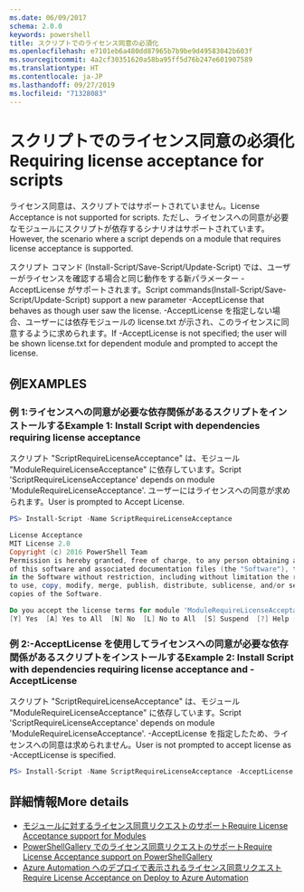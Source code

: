 ```yaml
---
ms.date: 06/09/2017
schema: 2.0.0
keywords: powershell
title: スクリプトでのライセンス同意の必須化
ms.openlocfilehash: e7101eb6a480dd87965b7b9be9d49583042b603f
ms.sourcegitcommit: 4a2cf30351620a58ba95ff5d76b247e601907589
ms.translationtype: HT
ms.contentlocale: ja-JP
ms.lasthandoff: 09/27/2019
ms.locfileid: "71328083"
---
```

# <a name="requiring-license-acceptance-for-scripts"></a><span data-ttu-id="f8d58-103">スクリプトでのライセンス同意の必須化</span><span class="sxs-lookup"><span data-stu-id="f8d58-103">Requiring license acceptance for scripts</span></span>

<span data-ttu-id="f8d58-104">ライセンス同意は、スクリプトではサポートされていません。</span><span class="sxs-lookup"><span data-stu-id="f8d58-104">License Acceptance is not supported for scripts.</span></span> <span data-ttu-id="f8d58-105">ただし、ライセンスへの同意が必要なモジュールにスクリプトが依存するシナリオはサポートされています。</span><span class="sxs-lookup"><span data-stu-id="f8d58-105">However, the scenario where a script depends on a module that requires license acceptance is supported.</span></span>

<span data-ttu-id="f8d58-106">スクリプト コマンド (Install-Script/Save-Script/Update-Script) では、ユーザーがライセンスを確認する場合と同じ動作をする新パラメーター -AcceptLicense がサポートされます。</span><span class="sxs-lookup"><span data-stu-id="f8d58-106">Script commands(Install-Script/Save-Script/Update-Script) support a new parameter -AcceptLicense that behaves as though user saw the license.</span></span> <span data-ttu-id="f8d58-107">-AcceptLicense を指定しない場合、ユーザーには依存モジュールの license.txt が示され、このライセンスに同意するように求められます。</span><span class="sxs-lookup"><span data-stu-id="f8d58-107">If -AcceptLicense is not specified; the user will be shown license.txt for dependent module and prompted to accept the license.</span></span>

## <a name="examples"></a><span data-ttu-id="f8d58-108">例</span><span class="sxs-lookup"><span data-stu-id="f8d58-108">EXAMPLES</span></span>

### <a name="example-1-install-script-with-dependencies-requiring-license-acceptance"></a><span data-ttu-id="f8d58-109">例 1:ライセンスへの同意が必要な依存関係があるスクリプトをインストールする</span><span class="sxs-lookup"><span data-stu-id="f8d58-109">Example 1: Install Script with dependencies requiring license acceptance</span></span>

<span data-ttu-id="f8d58-110">スクリプト "ScriptRequireLicenseAcceptance" は、モジュール "ModuleRequireLicenseAcceptance" に依存しています。</span><span class="sxs-lookup"><span data-stu-id="f8d58-110">Script 'ScriptRequireLicenseAcceptance' depends on module 'ModuleRequireLicenseAcceptance'.</span></span> <span data-ttu-id="f8d58-111">ユーザーにはライセンスへの同意が求められます。</span><span class="sxs-lookup"><span data-stu-id="f8d58-111">User is prompted to Accept License.</span></span>

```PowerShell
PS> Install-Script -Name ScriptRequireLicenseAcceptance

License Acceptance
MIT License 2.0
Copyright (c) 2016 PowerShell Team
Permission is hereby granted, free of charge, to any person obtaining a copy
of this software and associated documentation files (the "Software"), to deal
in the Software without restriction, including without limitation the rights
to use, copy, modify, merge, publish, distribute, sublicense, and/or sell
copies of the Software.

Do you accept the license terms for module 'ModuleRequireLicenseAcceptance'.
[Y] Yes  [A] Yes to All  [N] No  [L] No to All  [S] Suspend  [?] Help (default is "N"):
```

### <a name="example-2-install-script-with-dependencies-requiring-license-acceptance-and--acceptlicense"></a><span data-ttu-id="f8d58-112">例 2:-AcceptLicense を使用してライセンスへの同意が必要な依存関係があるスクリプトをインストールする</span><span class="sxs-lookup"><span data-stu-id="f8d58-112">Example 2: Install Script with dependencies requiring license acceptance and -AcceptLicense</span></span>

<span data-ttu-id="f8d58-113">スクリプト "ScriptRequireLicenseAcceptance" は、モジュール "ModuleRequireLicenseAcceptance" に依存しています。</span><span class="sxs-lookup"><span data-stu-id="f8d58-113">Script 'ScriptRequireLicenseAcceptance' depends on module 'ModuleRequireLicenseAcceptance'.</span></span> <span data-ttu-id="f8d58-114">-AcceptLicense を指定したため、ライセンスへの同意は求められません。</span><span class="sxs-lookup"><span data-stu-id="f8d58-114">User is not prompted to accept license as -AcceptLicense is specified.</span></span>

```PowerShell
PS> Install-Script -Name ScriptRequireLicenseAcceptance -AcceptLicense
```

## <a name="more-details"></a><span data-ttu-id="f8d58-115">詳細情報</span><span class="sxs-lookup"><span data-stu-id="f8d58-115">More details</span></span>

- [<span data-ttu-id="f8d58-116">モジュールに対するライセンス同意リクエストのサポート</span><span class="sxs-lookup"><span data-stu-id="f8d58-116">Require License Acceptance support for Modules</span></span>](module-license-acceptance.md)
- [<span data-ttu-id="f8d58-117">PowerShellGallery でのライセンス同意リクエストのサポート</span><span class="sxs-lookup"><span data-stu-id="f8d58-117">Require License Acceptance support on PowerShellGallery</span></span>](../how-to/working-with-packages/packages-that-require-license-acceptance.md)
- [<span data-ttu-id="f8d58-118">Azure Automation へのデプロイで表示されるライセンス同意リクエスト</span><span class="sxs-lookup"><span data-stu-id="f8d58-118">Require License Acceptance on Deploy to Azure Automation</span></span>](../how-to/working-with-packages/deploy-to-azure-automation.md)
